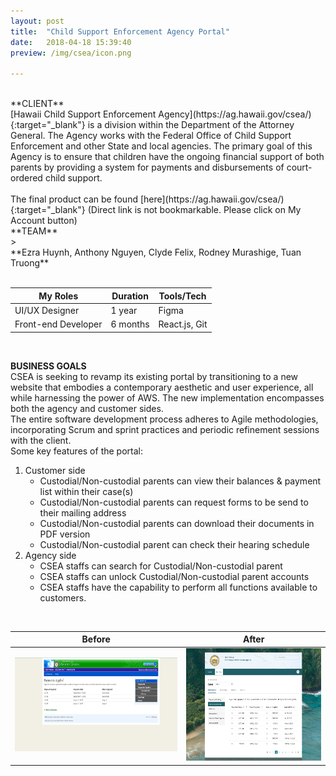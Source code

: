 ```yaml
---
layout: post
title:  "Child Support Enforcement Agency Portal"
date:   2018-04-18 15:39:40
preview: /img/csea/icon.png

---
```

<br>
**CLIENT** <br>
[Hawaii Child Support Enforcement Agency](https://ag.hawaii.gov/csea/){:target="_blank"} is a division within the Department of the Attorney General. The Agency works with the Federal Office of Child Support Enforcement and other State and local agencies. The primary goal of this Agency is to ensure that children have the ongoing financial support of both parents by providing a system for payments and disbursements of court-ordered child support.  <br>
<br>
The final product can be found [here](https://ag.hawaii.gov/csea/){:target="_blank"} (Direct link is not bookmarkable. Please click on My Account button)

<br>
**TEAM** <br>
><br>**Ezra Huynh, Anthony Nguyen, Clyde Felix, Rodney Murashige, Tuan Truong**<br><br>

| My Roles            | Duration | Tools/Tech    |
| ------------------- | -------- | ------------- |
| UI/UX Designer      | 1 year   | Figma         |
| Front-end Developer | 6 months | React.js, Git |


<br>

**BUSINESS GOALS** <br>
CSEA is seeking to revamp its existing portal by transitioning to a new website that embodies a contemporary aesthetic and user experience, all while harnessing the power of AWS. The new implementation encompasses both the agency and customer sides.
<br>
The entire software development process adheres to Agile methodologies, incorporating Scrum and sprint practices and periodic refinement sessions with the client.
<br>
Some key features of the portal:
1. Customer side
   * Custodial/Non-custodial parents can view their balances & payment list within their case(s)
   * Custodial/Non-custodial parents can request forms to be send to their mailing address
   * Custodial/Non-custodial parents can download their documents in PDF version
   * Custodial/Non-custodial parent can check their hearing schedule
2. Agency side
   * CSEA staffs can search for Custodial/Non-custodial parent
   * CSEA staffs can unlock Custodial/Non-custodial parent accounts
   * CSEA staffs have the capability to perform all functions available to customers.
  
<br>

| Before                                                       | After                                                        |
| ------------------------------------------------------------ | ------------------------------------------------------------ |
| <img src="/img/csea/HIChome.png" alt="Old CSEA" title="Old version" height="150" width="300"/> | <img src="/img/csea/New.png" alt="New CSEA" title="New version" height="180" /> |

<br>
